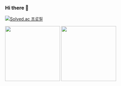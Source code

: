 ### Hi there 👋

<!--
**dev-sms/dev-sms** is a ✨ _special_ ✨ repository because its `README.md` (this file) appears on your GitHub profile.

Here are some ideas to get you started:

- 🔭 I’m currently working on ...
- 🌱 I’m currently learning ...
- 👯 I’m looking to collaborate on ...
- 🤔 I’m looking for help with ...
- 💬 Ask me about ...
- 📫 How to reach me: ...
- 😄 Pronouns: ...
- ⚡ Fun fact: ...
-->


[![Solved.ac
프로필](http://mazassumnida.wtf/api/generate_badge?boj=skwyun)](https://solved.ac/skwyun)

<p>
  <img height="180em" src="https://github-readme-stats.vercel.app/api?username=dev-sms&show_icons=true&include_all_commits=true&bg_color=30,e96443,904e95&title_color=fff&text_color=fff">
  <img height="180em" src="https://github-readme-stats.vercel.app/api/top-langs/?username=dev-sms&layout=compact&bg_color=30,e96443,904e95&title_color=fff&text_color=fff">
</p>
